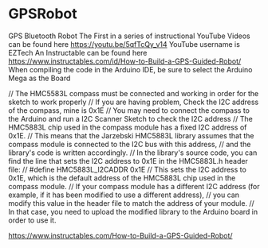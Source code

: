 # GPSRobot
GPS Bluetooth Robot
The First in a series of instructional YouTube Videos can be found here
https://youtu.be/5qfTcQy_v14
YouTube username is EZTech
An Instructable can be found here 
https://www.instructables.com/id/How-to-Build-a-GPS-Guided-Robot/ 
When compiling the code in the Arduino IDE, be sure to select the Arduino Mega as the Board

// The HMC5583L compass must be connected and working in order for the sketch to work properly
// If you are having problem, Check the I2C address of the compass, mine is 0x1E
// You may need to connect the compass to the Arduino and run a I2C Scanner Sketch to check the I2C address
// The HMC5883L chip used in the compass module has a fixed I2C address of 0x1E. 
// This means that the Jarzebski HMC5883L library assumes that the compass module is connected to the I2C bus with this address, 
// and the library's code is written accordingly.
// In the library's source code, you can find the line that sets the I2C address to 0x1E in the HMC5883L.h header file:
// #define HMC5883L_I2CADDR 0x1E
// This sets the I2C address to 0x1E, which is the default address of the HMC5883L chip used in the compass module.
// If your compass module has a different I2C address (for example, if it has been modified to use a different address), 
// you can modify this value in the header file to match the address of your module. 
// In that case, you need to upload the modified library to the Arduino board in order to use it.




https://www.instructables.com/How-to-Build-a-GPS-Guided-Robot/
